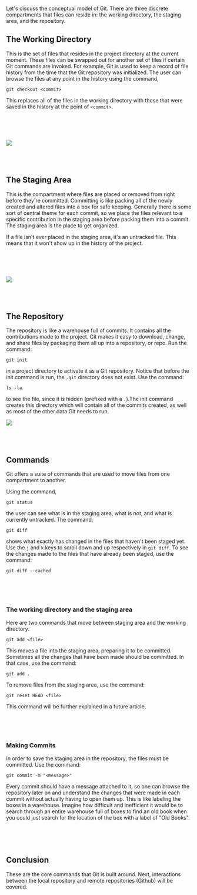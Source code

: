 
</br>
</br>
</br>

Let's discuss the conceptual model of Git. There are three discrete compartments that files can reside in: the working
directory, the staging area, and the repository. 

## The Working Directory
This is the set of files that resides in the project directory at the current moment. These files can be swapped out 
for another set of files if certain Git commands are invoked. For example, Git is used to keep a record of file history
from the time that the Git repository was initialized. The user can browse the files at any point in the history using the command, 

```
git checkout <commit>
```

This replaces all of the files in the working directory with those that were saved in the history
at the point of `<commit>`.

</br>
</br>
</br>
</br>

<img class="article-image" src="/static/article_images/working_directory_and_staging_area.png">

</br>
</br>

</br>
</br>

## The Staging Area

This is the compartment where files are placed or removed from right before they're committed. Committing is like packing
all of the newly created and altered files into a box for safe keeping. Generally there is some sort of central theme for
each commit, so we place the files relevant to a specific contribution in the staging area before packing them into a commit.
The staging area is the place to get organized.

If a file isn't ever placed in the staging area, it's an untracked file. This means that it won't show up in the history of
the project.

</br>
</br>
</br>
</br>

<img class="article-image" src="/static/article_images/load_commit_for_warehouse.png">

</br>
</br>
</br>
</br>

## The Repository
The repository is like a warehouse full of commits. It contains all the contributions made to the project. Git makes it easy
to download, change, and share files by packaging them all up into a repository, or repo.
Run the command:

```
git init
``` 

in a project directory to activate it as a Git repository. Notice that before the init command is run,
the `.git` directory does not exist. Use the command:

```
ls -la
```

to see the file, since it is hidden (prefixed with a `.`).The init command 
creates this directory which will contain all of the commits created, as well as most of the other data Git needs to run.


<img class="article-image" src="/static/article_images/repository_warehouse.png">

</br>
</br>
</br>
</br>

## Commands
Git offers a suite of commands that are used to move files from one compartment to another.

Using the command,

```
git status
```

the user can see what is in the staging area, what is not, and what 
is currently untracked. The command:

```
git diff
```

 shows what exactly has changed in the files that haven't been
staged yet. Use the `j` and `k` keys to scroll down and up respectively in `git diff`. To see the changes made to
the files that have already been staged, use the command: 

```
git diff --cached
```

</br>
</br>
</br>

### The working directory and the staging area
Here are two commands that move between staging area and the working directory.

```
git add <file>
``` 

This moves a file into the staging area, preparing it to be committed.
Sometimes all the changes that have been made should be committed. In that case, use the command: 

```
git add .
```

To remove files from the staging area, use the command:  

```
git reset HEAD <file>
```

This command will be further explained in a future article.

</br>
</br>
</br>

### Making Commits

In order to save the staging area in the repository, the files must be committed. Use the command:
 
```
git commit -m "<message>"
```

Every commit should have a message attached to it, so one can browse the repository later on and understand
the changes that were made in each commit without actually having to open them up. This is like labeling the boxes in a 
warehouse. Imagine how difficult and inefficient it would be to search through an entire warehouse full of boxes to 
find an old book when you could just search for the location of the box with a label of "Old Books".

</br>
</br>
</br>


## Conclusion
These are the core commands that Git is built around. Next, interactions between the local repository and remote repositories
(Github) will be covered.

